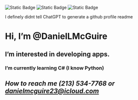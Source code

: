 ![Static Badge](https://img.shields.io/badge/Main%20Languages%3A-red) ![Static Badge](https://img.shields.io/badge/C%23-green) ![Static Badge](https://img.shields.io/badge/Python-4584b6) 

I definely didnt tell ChatGPT to generate a github profile readme

# Hi, I’m @DanielLMcGuire
## I’m interested in developing apps.
### I’m currently learning C# (I know Python)
## ***How to reach me (213) 534-7768 or danielmcguire23@icloud.com***

<!---
DanielLMcGuire/DanielLMcGuire is a ✨ special ✨ repository because its `README.md` (this file) appears on your GitHub profile.
You can click the Preview link to take a look at your changes.
--->
